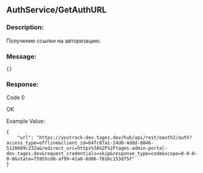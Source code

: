 ## AuthService/GetAuthURL

### Description:
Получение ссылки на авторизацию.

### Message:
```
{}
```
### Response:

Code 0

OK

Example Value:

```
{
    "url": "https://youtrack-dev.tages.dev/hub/api/rest/oauth2/auth?access_type=offline&client_id=64fc07a1-24d0-4ddd-8846-5120689c232a&redirect_uri=https%3A%2F%2Ftages-admin-portal-dev.tages.dev&request_credentials=skip&response_type=code&scope=0-0-0-0-0&state=75955cd8-af99-41a8-8d86-f816c153d75f"
}
```

